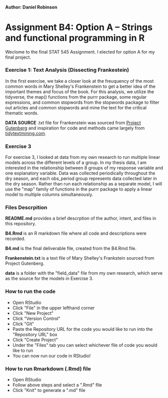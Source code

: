 #### Author: Daniel Robinson
# Assignment B4: Option A – Strings and functional programming in R 

Weclome to the final STAT 545 Assignment. I elected for option A for my final project.

### Exercise 1: Text Analysis (Dissecting Frankestein)
In the first exercise, we take a closer look at the freuquency of the most common words in Mary Shelley's Frankenstein to get a better idea of the important themes and focus of the book. 
For this analysis, we utilize the tidyverse, the map() functions from the purrr package, some regular expressions, and common stopwords from the stopwords package to filter out articles and common stopwords and mine the text for the critical thematic words.

**DATA SOURCE** .txt file for Frankenstein was sourced from [Project Gutenberg](https://dev.gutenberg.org/ebooks/84) and inspiration for code and methods came largely from [tidytextmining.com](https://www.tidytextmining.com/tidytext).

### Exercise 3 
For exercise 3, I looked at data from my own research to run multiple linear models across the different levels of a group. 
In my thesis data, I am interested in the relationship between 8 groups of my response variable and one explanatory variable. Data was collected periodically throughout the dry season, and each obs_period group represents data collected later in the dry season. Rather than run each relationship as a separate model, I will use the "map" family of functions in the purrr package to apply a linear model to multiple columns simultaneously.

### Files Descrpition  
__README.md__ provides a brief descrption of the author, intent, and files in this repository.  

__B4.Rmd__ is an R markdown file where all code and descriptions were recorded.

__B4.md__ is the final deliverable file, created from the B4.Rmd file.

__Frankenstein.txt__ is a text file of Mary Shelley's Frankstein sourced from Project Gutenberg.

__data__ is a folder with the "field_data" file from my own research, which serve as the source for the models in Exercise 3.

### How to run the code 
* Open RStudio  
* Click "File" in the upper lefthand corner  
* Click "New Project"  
* Click "Version Control"  
* Click "Git"  
* Paste the Repository URL for the code you would like to run into the "Repository URL" box  
* Click "Create Project"  
* Under the "Files" tab you can select whichever file of code you would like to run    
* You can now run our code in RStudio!  

### How to run Rmarkdown (.Rmd) file
* Open RStudio
* Follow above steps and select a ".Rmd" file
* Click "Knit" to generate a ".md" file
